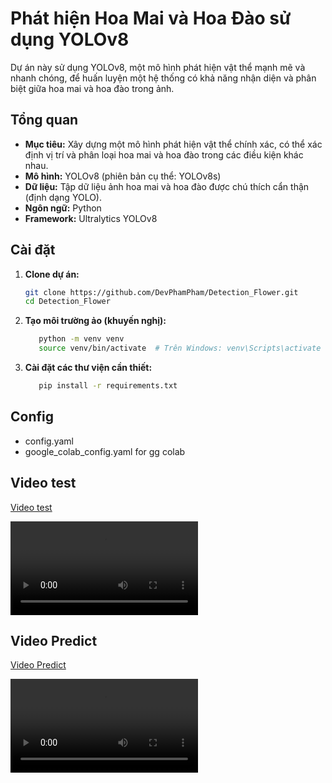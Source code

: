 # Phát hiện Hoa Mai và Hoa Đào sử dụng YOLOv8

Dự án này sử dụng YOLOv8, một mô hình phát hiện vật thể mạnh mẽ và nhanh chóng, để huấn luyện một hệ thống có khả năng nhận diện và phân biệt giữa hoa mai và hoa đào trong ảnh.

## Tổng quan

* **Mục tiêu:** Xây dựng một mô hình phát hiện vật thể chính xác, có thể xác định vị trí và phân loại hoa mai và hoa đào trong các điều kiện khác nhau.
* **Mô hình:** YOLOv8 (phiên bản cụ thể: YOLOv8s)
* **Dữ liệu:** Tập dữ liệu ảnh hoa mai và hoa đào được chú thích cẩn thận (định dạng YOLO).
* **Ngôn ngữ:** Python
* **Framework:** Ultralytics YOLOv8

## Cài đặt

1. **Clone dự án:**
   ```bash
   git clone https://github.com/DevPhamPham/Detection_Flower.git
   cd Detection_Flower
   ```

2. **Tạo môi trường ảo (khuyến nghị):**
   ```bash
      python -m venv venv
      source venv/bin/activate  # Trên Windows: venv\Scripts\activate
   ```

2. **Cài đặt các thư viện cần thiết:**
   ```bash
      pip install -r requirements.txt
   ```

## Config

- config.yaml
- google_colab_config.yaml for gg colab

## Video test

[Video test](predict.mp4)

<video width="auto" height="auto" controls>
  <source src="predict" type="video/mp4">
  Trình duyệt của bạn không hỗ trợ thẻ video.
</video>

## Video Predict

[Video Predict](predict_out.mp4.mp4)

<video width="auto" height="auto" controls>
  <source src="predict_out" type="video/mp4">
  Trình duyệt của bạn không hỗ trợ thẻ video.
</video>
